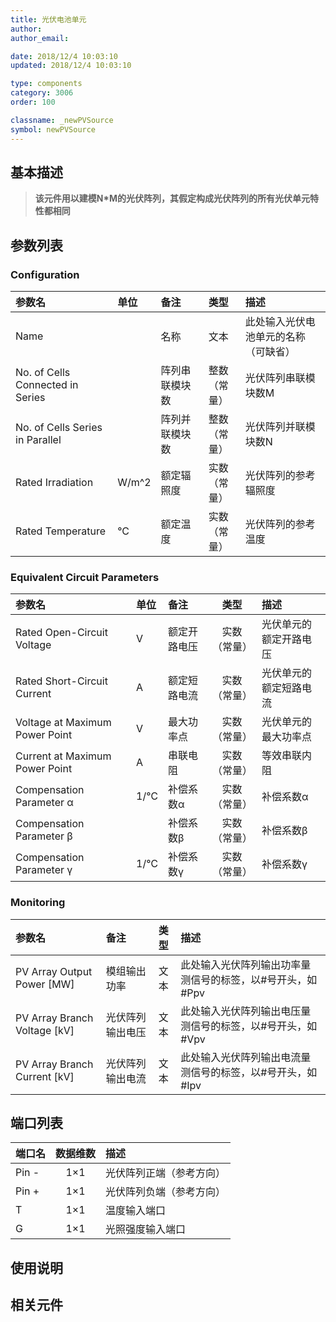 ```yaml
---
title: 光伏电池单元
author: 
author_email:

date: 2018/12/4 10:03:10
updated: 2018/12/4 10:03:10

type: components
category: 3006
order: 100

classname: _newPVSource
symbol: newPVSource
---
```

## 基本描述


> **该元件用以建模N*M的光伏阵列，其假定构成光伏阵列的所有光伏单元特性都相同**

## 参数列表
### Configuration
| 参数名 | 单位 | 备注 | 类型 | 描述 |
| :--- | :--- | :--- | :--: | :--- |
| Name |  | 名称 | 文本 | 此处输入光伏电池单元的名称（可缺省） |
| No. of Cells Connected in Series |  | 阵列串联模块数 | 整数（常量） | 光伏阵列串联模块数M |
| No. of Cells Series in Parallel |  | 阵列并联模块数 | 整数（常量） | 光伏阵列并联模块数N |
| Rated Irradiation | W/m^2 | 额定辐照度 | 实数（常量） | 光伏阵列的参考辐照度 |
| Rated Temperature | °C | 额定温度 | 实数（常量） | 光伏阵列的参考温度 |

### Equivalent Circuit Parameters
| 参数名 | 单位 | 备注 | 类型 | 描述 |
| :--- | :--- | :--- | :--: | :--- |
| Rated Open-Circuit Voltage | V | 额定开路电压 | 实数（常量） | 光伏单元的额定开路电压 |
| Rated Short-Circuit Current | A | 额定短路电流 | 实数（常量） | 光伏单元的额定短路电流 |
| Voltage at Maximum Power Point | V | 最大功率点 | 实数（常量） |光伏单元的最大功率点  |
| Current at Maximum Power Point | A | 串联电阻 | 实数（常量） | 等效串联内阻 |
| Compensation Parameter α | 1/℃ | 补偿系数α | 实数（常量） |  补偿系数α |
| Compensation Parameter β |  | 补偿系数β | 实数（常量） | 补偿系数β |
| Compensation Parameter γ | 1/℃ | 补偿系数γ | 实数（常量） |  补偿系数γ |

### Monitoring
| 参数名 | 备注 | 类型 | 描述 |
| :--- | :--- | :--: | :--- |
| PV Array Output Power \[MW\] | 模组输出功率 | 文本 | 此处输入光伏阵列输出功率量测信号的标签，以#号开头，如#Ppv |
| PV Array Branch Voltage \[kV\] | 光伏阵列输出电压 | 文本 | 此处输入光伏阵列输出电压量测信号的标签，以#号开头，如#Vpv |
| PV Array Branch Current \[kV\] | 光伏阵列输出电流 | 文本 | 此处输入光伏阵列输出电流量测信号的标签，以#号开头，如#Ipv |


## 端口列表

| 端口名 | 数据维数 | 描述 |
| :--- | :--:  | :--- |
| Pin - | 1×1 |光伏阵列正端（参考方向）|
| Pin + | 1×1 | 光伏阵列负端（参考方向）|
| T | 1×1 |温度输入端口 |
| G | 1×1 |光照强度输入端口 |

## 使用说明



## 相关元件


